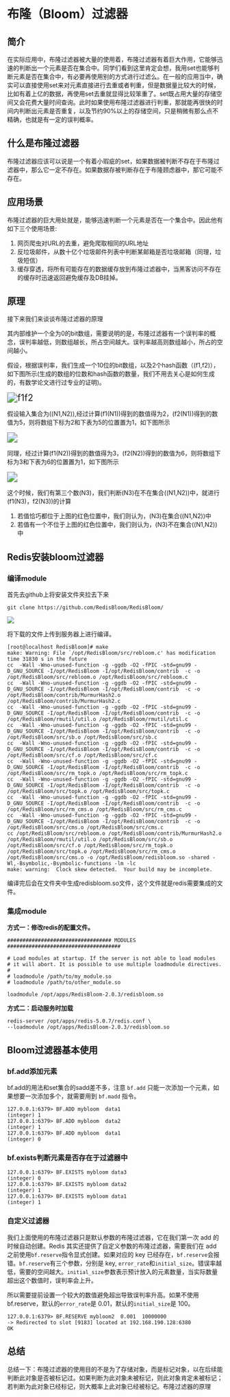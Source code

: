 # 布隆（Bloom）过滤器

## 简介

在实际应用中，布隆过滤器被大量的使用着，布隆过滤器有着巨大作用，它能够迅速的判断出一个元素是否在集合中。同学们看到这里肯定会想，我用set也能够判断元素是否在集合中，有必要再使用别的方式进行过滤么。在一般的应用当中，确实可以直接使用set来对元素直接进行去重或者判重，但是数据量比较大的时候，比如有着上亿的数据，再使用set去重就显得比较笨重了。set既占用大量的存储空间又会花费大量时间查询。此时如果使用布隆过滤器进行判重，那就能再很快的时间内判断出元素是否重复，以及节约90%以上的存储空间，只是稍微有那么点不精确，也就是有一定的误判概率。

## 什么是布隆过滤器

布隆过滤器应该可以说是一个有着小瑕疵的set，如果数据被判断不存在于布隆过滤器中，那么它一定不存在。如果数据存被判断存在于布隆顾虑器中，那它可能不存在。

## 应用场景

布隆过滤器的巨大用处就是，能够迅速判断一个元素是否在一个集合中。因此他有如下三个使用场景:

1. 网页爬虫对URL的去重，避免爬取相同的URL地址
2. 反垃圾邮件，从数十亿个垃圾邮件列表中判断某邮箱是否垃圾邮箱（同理，垃圾短信）
3. 缓存穿透，将所有可能存在的数据缓存放到布隆过滤器中，当黑客访问不存在的缓存时迅速返回避免缓存及DB挂掉。

## 原理

接下来我们来谈谈布隆过滤器的原理

其内部维护一个全为0的bit数组，需要说明的是，布隆过滤器有一个误判率的概念，误判率越低，则数组越长，所占空间越大。误判率越高则数组越小，所占的空间越小。

假设，根据误判率，我们生成一个10位的bit数组，以及2个hash函数（(f1,f2)），如下图所示(生成的数组的位数和hash函数的数量，我们不用去关心是如何生成的，有数学论文进行过专业的证明)。

<img src="./img/bloomfilter/1.png" alt="f1f2" style="zoom:150%;" />

假设输入集合为((N1,N2)),经过计算(f1(N1))得到的数值得为2，(f2(N1))得到的数值为5，则将数组下标为2和下表为5的位置置为1，如下图所示

<img src="./img/bloomfilter/2.png" style="zoom:150%;" />

同理，经过计算(f1(N2))得到的数值得为3，(f2(N2))得到的数值为6，则将数组下标为3和下表为6的位置置为1，如下图所示

<img src="./img/bloomfilter/3.png" style="zoom:150%;" />

这个时候，我们有第三个数(N3)，我们判断(N3)在不在集合((N1,N2))中，就进行(f1(N3)，f2(N3))的计算

1. 若值恰巧都位于上图的红色位置中，我们则认为，(N3)在集合((N1,N2))中
2. 若值有一个不位于上图的红色位置中，我们则认为，(N3)不在集合((N1,N2))中

## Redis安装bloom过滤器

###  编译module

首先去github上将安装文件夹拉去下来

````shell
git clone https://github.com/RedisBloom/RedisBloom/
````

![](./img/bloomfilter/4.png)

将下载的文件上传到服务器上进行编译。

````shell
[root@localhost RedisBloom]# make
make: Warning: File `/opt/RedisBloom/src/rebloom.c' has modification time 31830 s in the future
cc  -Wall -Wno-unused-function -g -ggdb -O2 -fPIC -std=gnu99 -D_GNU_SOURCE -I/opt/RedisBloom -I/opt/RedisBloom/contrib  -c -o /opt/RedisBloom/src/rebloom.o /opt/RedisBloom/src/rebloom.c
cc  -Wall -Wno-unused-function -g -ggdb -O2 -fPIC -std=gnu99 -D_GNU_SOURCE -I/opt/RedisBloom -I/opt/RedisBloom/contrib  -c -o /opt/RedisBloom/contrib/MurmurHash2.o /opt/RedisBloom/contrib/MurmurHash2.c
cc  -Wall -Wno-unused-function -g -ggdb -O2 -fPIC -std=gnu99 -D_GNU_SOURCE -I/opt/RedisBloom -I/opt/RedisBloom/contrib  -c -o /opt/RedisBloom/rmutil/util.o /opt/RedisBloom/rmutil/util.c
cc  -Wall -Wno-unused-function -g -ggdb -O2 -fPIC -std=gnu99 -D_GNU_SOURCE -I/opt/RedisBloom -I/opt/RedisBloom/contrib  -c -o /opt/RedisBloom/src/sb.o /opt/RedisBloom/src/sb.c
cc  -Wall -Wno-unused-function -g -ggdb -O2 -fPIC -std=gnu99 -D_GNU_SOURCE -I/opt/RedisBloom -I/opt/RedisBloom/contrib  -c -o /opt/RedisBloom/src/cf.o /opt/RedisBloom/src/cf.c
cc  -Wall -Wno-unused-function -g -ggdb -O2 -fPIC -std=gnu99 -D_GNU_SOURCE -I/opt/RedisBloom -I/opt/RedisBloom/contrib  -c -o /opt/RedisBloom/src/rm_topk.o /opt/RedisBloom/src/rm_topk.c
cc  -Wall -Wno-unused-function -g -ggdb -O2 -fPIC -std=gnu99 -D_GNU_SOURCE -I/opt/RedisBloom -I/opt/RedisBloom/contrib  -c -o /opt/RedisBloom/src/topk.o /opt/RedisBloom/src/topk.c
cc  -Wall -Wno-unused-function -g -ggdb -O2 -fPIC -std=gnu99 -D_GNU_SOURCE -I/opt/RedisBloom -I/opt/RedisBloom/contrib  -c -o /opt/RedisBloom/src/rm_cms.o /opt/RedisBloom/src/rm_cms.c
cc  -Wall -Wno-unused-function -g -ggdb -O2 -fPIC -std=gnu99 -D_GNU_SOURCE -I/opt/RedisBloom -I/opt/RedisBloom/contrib  -c -o /opt/RedisBloom/src/cms.o /opt/RedisBloom/src/cms.c
cc /opt/RedisBloom/src/rebloom.o /opt/RedisBloom/contrib/MurmurHash2.o /opt/RedisBloom/rmutil/util.o /opt/RedisBloom/src/sb.o /opt/RedisBloom/src/cf.o /opt/RedisBloom/src/rm_topk.o /opt/RedisBloom/src/topk.o /opt/RedisBloom/src/rm_cms.o /opt/RedisBloom/src/cms.o -o /opt/RedisBloom/redisbloom.so -shared -Wl,-Bsymbolic,-Bsymbolic-functions -lm -lc
make: warning:  Clock skew detected.  Your build may be incomplete.
````

编译完后会在文件夹中生成redisbloom.so文件，这个文件就是redis需要集成的文件。



### 集成module

**方式一：修改redis的配置文件。**

````shell
################################## MODULES #####################################
 
# Load modules at startup. If the server is not able to load modules
# it will abort. It is possible to use multiple loadmodule directives.
#
# loadmodule /path/to/my_module.so
# loadmodule /path/to/other_module.so
 
loadmodule /opt/apps/RedisBloom-2.0.3/redisbloom.so
````

**方式二：启动服务时加载**

````shell
redis-server /opt/apps/redis-5.0.7/redis.conf \
--loadmodule /opt/apps/RedisBloom-2.0.3/redisbloom.so
````

## Bloom过滤器基本使用

### bf.add添加元素

bf.add的用法和set集合的sadd差不多，注意 `bf.add` 只能一次添加一个元素，如果想要一次添加多个，就需要用到 `bf.madd` 指令。

````shell
127.0.0.1:6379> BF.ADD mybloom  data1
(integer) 1
127.0.0.1:6379> BF.ADD mybloom  data2
(integer) 1
127.0.0.1:6379> BF.ADD mybloom  data1
(integer) 0
````

### bf.exists判断元素是否存在于过滤器中

`````shell
127.0.0.1:6379> BF.EXISTS mybloom data3
(integer) 0
127.0.0.1:6379> BF.EXISTS mybloom data2
(integer) 1
127.0.0.1:6379> BF.EXISTS mybloom data1
(integer) 1
`````

### 自定义过滤器

我们上面使用的布隆过滤器只是默认参数的布隆过滤器，它在我们第一次 add 的时候自动创建。Redis 其实还提供了自定义参数的布隆过滤器，需要我们在 add 之前使用`bf.reserve`指令显式创建。如果对应的 key 已经存在，`bf.reserve`会报错。`bf.reserve`有三个参数，分别是 key, `error_rate`和`initial_size`。错误率越低，需要的空间越大。`initial_size`参数表示预计放入的元素数量，当实际数量超出这个数值时，误判率会上升。

所以需要提前设置一个较大的数值避免超出导致误判率升高。如果不使用 bf.reserve，默认的`error_rate`是 0.01，默认的`initial_size`是 100。

````shell
127.0.0.1:6379> BF.RESERVE mybloom2  0.001  10000000
-> Redirected to slot [9183] located at 192.168.190.128:6380
OK
````

## 总结

总结一下：布隆过滤器的使用目的不是为了存储对象，而是标记对象，以在后续能判断此对象是否被标记过。如果判断为此对象未被标记，则此对象肯定未被标记；若判断为此对象已经标记，则大概率上此对象已经被标记。布隆过滤器的原理